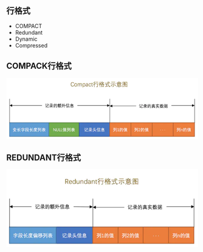 ## 行格式 ##
  - COMPACT
  - Redundant
  - Dynamic
  - Compressed
## COMPACK行格式 ##
![avatar](../images/compack.png)
## REDUNDANT行格式 ##
![avatar](../images/redundant.png)